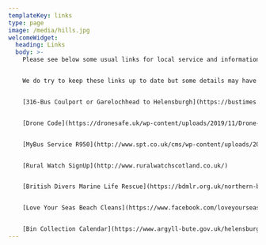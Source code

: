 ```yaml
---
templateKey: links
type: page
image: /media/hills.jpg
welcomeWidget:
  heading: Links
  body: >-
    Please see below some usual links for local service and information.


    We do try to keep these links up to date but some details may have changed so please do check directly with the provider.


    [316-Bus Coulport or Garelochhead to Helensburgh](https://bustimes.org/services/316-coulport-or-garelochhead-helensburgh)


    [Drone Code](https://dronesafe.uk/wp-content/uploads/2019/11/Drone-Code_October2019.pdf)


    [MyBus Service R950](http://www.spt.co.uk/cms/wp-content/uploads/2015/01/MyBusService_R950.pdf)


    [Rural Watch SignUp](http://www.ruralwatchscotland.co.uk/)


    [British Divers Marine Life Rescue](https://bdmlr.org.uk/northern-bottlenose-whales-in-river-clyde-final-update)


    [Love Your Seas Beach Cleans](https://www.facebook.com/loveyourseasbeachcleans/)


    [Bin Collection Calendar](https://www.argyll-bute.gov.uk/helensburgh-and-lomond)
---
```

